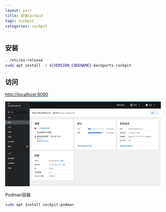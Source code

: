 ```yaml
---
layout: post
title: 安装Cockpit
tags: cockpit
categories: cockpit
---
```

## 安装

```sh
. /etc/os-release
sudo apt install -t ${VERSION_CODENAME}-backports cockpit
```

## 访问

[http://localhost:9090](http://localhost:9090)

![Cockpit](/assets/images/Cockpit/cockpit.jpg)

Podman容器

```sh
sudo apt install cockpit-podman
```